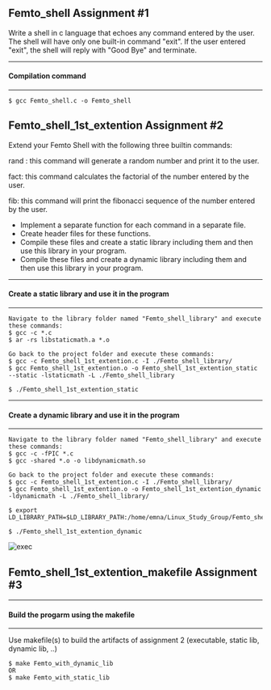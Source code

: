 ## Femto_shell Assignment #1

Write a shell in c language that echoes any command entered by the user. The shell will have only one built-in command "exit". If the user entered "exit", the shell will reply with "Good Bye" and terminate.

---
#### Compilation command
---
```
$ gcc Femto_shell.c -o Femto_shell
```
## Femto_shell_1st_extention Assignment #2

Extend your Femto Shell with the following three builtin commands:

rand : this command will generate a random number and print it to the user.

fact: this command calculates the factorial of the number entered by the user.

fib: this command will print the fibonacci sequence of the number entered by the user.
- Implement a separate function for each command in a separate file.
- Create header files for these functions.
- Compile these files and create a static library including them and then use this library in your program.
- Compile these files and create a dynamic library including them and then use this library in your program.

---
#### Create a static library and use it in the program
---
```
Navigate to the library folder named "Femto_shell_library" and execute these commands:
$ gcc -c *.c
$ ar -rs libstaticmath.a *.o

Go back to the project folder and execute these commands:
$ gcc -c Femto_shell_1st_extention.c -I ./Femto_shell_library/
$ gcc Femto_shell_1st_extention.o -o Femto_shell_1st_extention_static --static -lstaticmath -L ./Femto_shell_library

$ ./Femto_shell_1st_extention_static
```
---
#### Create a dynamic library and use it in the program
---
```
Navigate to the library folder named "Femto_shell_library" and execute these commands:
$ gcc -c -fPIC *.c
$ gcc -shared *.o -o libdynamicmath.so

Go back to the project folder and execute these commands:
$ gcc -c Femto_shell_1st_extention.c -I ./Femto_shell_library/
$ gcc Femto_shell_1st_extention.o -o Femto_shell_1st_extention_dynamic -ldynamicmath -L ./Femto_shell_library/

$ export LD_LIBRARY_PATH=$LD_LIBRARY_PATH:/home/emna/Linux_Study_Group/Femto_shell_1st_extention/Femto_shell_library

$ ./Femto_shell_1st_extention_dynamic
```
![exec](https://user-images.githubusercontent.com/89909599/192054871-d84c5056-d3d4-4dec-96e6-dfc44cc2045e.png)

## Femto_shell_1st_extention_makefile Assignment #3

---
#### Build the progarm using the makefile
---
Use makefile(s) to build the artifacts of assignment 2  (executable, static lib, dynamic lib, ..)
```
$ make Femto_with_dynamic_lib
OR
$ make Femto_with_static_lib
```
